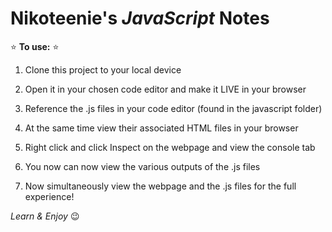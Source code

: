 # Nikoteenie's _JavaScript_ Notes


⭐️ **To use:** ⭐️

 1. Clone this project to your local device

 2. Open it in your chosen code editor and make it LIVE in your browser

 3. Reference the .js files in your code editor (found in the javascript folder)
 
 4. At the same time view their associated HTML files in your browser

 5. Right click and click Inspect on the webpage and view the console tab
 
 6. You now can now view the various outputs of the .js files 
 
 7. Now simultaneously view the webpage and the .js files for the full experience!

   _Learn & Enjoy_ 😉



